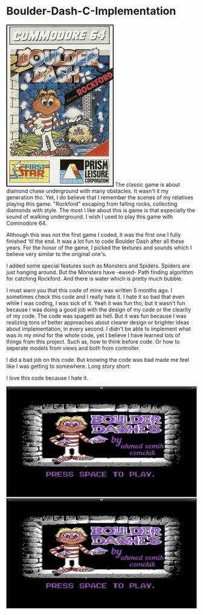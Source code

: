 # Boulder-Dash-C-Implementation
![Boulder Dash](Boulder_dash.jpg)
The classic game is about diamond chase underground with many obstacles. 
It wasn't it my generation tho. Yet, I do believe that I remember the scenes of my relatives playing this game. "Rockford" escaping from falling rocks, collecting diamonds with style. The most I like about this is game is that especially the sound of walking underground. I wish I used to play this game with Commodore 64. 

Although this was not the first game I coded, it was the first one I fully finished 'til the end. It was a lot fun to code Boulder Dash after all these years. For the honor of the game, I picked the textures and sounds which I believe very similar to the original one's. 

I added some special features such as Monsters and Spiders. Spiders are just hanging around. But the Monsters have -eased- Path finding algorithm for catching Rockford. And there is water which is pretty much bubble. 

I must warn you that this code of mine was written 5 months ago. I sometimes check this code and I really hate it. I hate it so bad that even while I was coding, I was sick of it. Yeah it was fun tho, but it wasn't fun because I was doing a good job with the design of my code or the clearity of my code. The code was spagetti as hell. But it was fun because I was realizing tons of better approaches about clearer design or brighter ideas about implementation, in every second. I didn't be able to implement what was in my mind for the whole code, yet I believe I have learned lots of things from this project. Such as, how to think before code. Or how to seperate models from views and both from controller. 

I did a bad job on this code. But knowing the code was bad made me feel like I was getting to somewhere. Long story short:  

I love this code because I hate it.  

![My1](my1.png)
![My1](my1.png)
